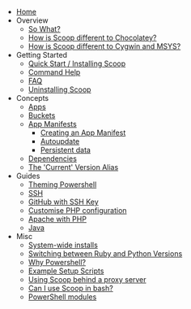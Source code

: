 - [Home](https://github.com/lukesampson/scoop/wiki)
- Overview
  - [So What?](So-What%3F)
  - [How is Scoop different to Chocolatey?](Chocolatey-Comparison)
  - [How is Scoop different to Cygwin and MSYS?](How-is-Scoop-different-to-Cygwin-and-MSYS%3F)
- Getting Started
  - [Quick Start / Installing Scoop](Quick-Start)
  - [Command Help](Commands)
  - [FAQ](FAQ)
  - [Uninstalling Scoop](Uninstalling-Scoop)
- Concepts
  - [Apps](Apps)
  - [Buckets](Buckets)
  - [App Manifests](App-Manifests)
      - [Creating an App Manifest](Creating-an-app-manifest)
      - [Autoupdate](App-Manifest-Autoupdate)
      - [Persistent data](Persistent-data)
  - [Dependencies](Dependencies)
  - [The 'Current' Version Alias](The-'Current'-Version-Alias)
- Guides
  - [Theming Powershell](Theming-Powershell)
  - [SSH](SSH-on-Windows)
  - [GitHub with SSH Key](GitHub-with-SSH-Key)
  - [Customise PHP configuration](Custom-PHP-configuration)
  - [Apache with PHP](Apache-with-PHP)
  - [Java](Java)
- Misc
  - [System-wide installs](Global-Installs)
  - [Switching between Ruby and Python Versions](Switching-Ruby-And-Python-Versions)
  - [Why Powershell?](Why-Powershell%3F)
  - [Example Setup Scripts](Example-Setup-Scripts)
  - [Using Scoop behind a proxy server](Using-Scoop-behind-a-proxy)
  - [Can I use Scoop in bash?](Can-I-Use-Scoop-In-Bash%3F)
  - [PowerShell modules](PowerShell-Modules)